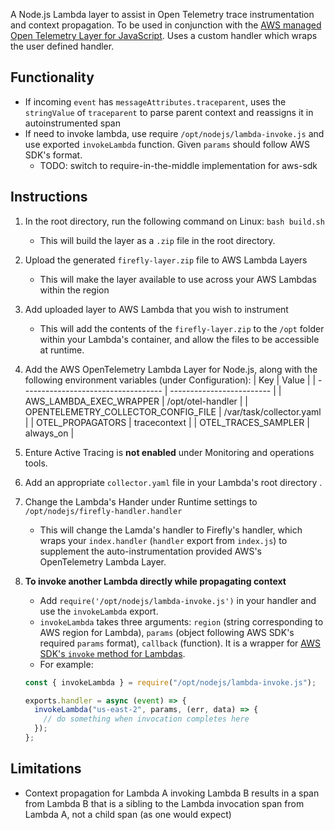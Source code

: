 A Node.js Lambda layer to assist in Open Telemetry trace instrumentation and context propagation.
To be used in conjunction with the [AWS managed Open Telemetry Layer for JavaScript](https://aws-otel.github.io/docs/getting-started/lambda/lambda-js).
Uses a custom handler which wraps the user defined handler.

## Functionality

- If incoming `event` has `messageAttributes.traceparent`, uses the `stringValue` of `traceparent` to parse parent context and reassigns it in autoinstrumented span
- If need to invoke lambda, use require `/opt/nodejs/lambda-invoke.js` and use exported `invokeLambda` function. Given `params` should follow AWS SDK's format.
  - TODO: switch to require-in-the-middle implementation for aws-sdk

## Instructions

1. In the root directory, run the following command on Linux: `bash build.sh`
   - This will build the layer as a `.zip` file in the root directory.
2. Upload the generated `firefly-layer.zip` file to AWS Lambda Layers
   - This will make the layer available to use across your AWS Lambdas within the region
3. Add uploaded layer to AWS Lambda that you wish to instrument
   - This will add the contents of the `firefly-layer.zip` to the `/opt` folder within your Lambda's container, and allow the files to be accessible at runtime.
4. Add the AWS OpenTelemetry Lambda Layer for Node.js, along with the following environment variables (under Configuration):
   | Key | Value |
   | ----------------------------------- | ------------------------- |
   | AWS_LAMBDA_EXEC_WRAPPER | /opt/otel-handler |
   | OPENTELEMETRY_COLLECTOR_CONFIG_FILE | /var/task/collector.yaml |
   | OTEL_PROPAGATORS | tracecontext |
   | OTEL_TRACES_SAMPLER | always_on |
5. Enture Active Tracing is **not enabled** under Monitoring and operations tools.
6. Add an appropriate `collector.yaml` file in your Lambda's root directory .
7. Change the Lambda's Hander under Runtime settings to `/opt/nodejs/firefly-handler.handler`
   - This will change the Lamda's handler to Firefly's handler, which wraps your `index.handler` (`handler` export from `index.js`) to supplement the auto-instrumentation provided AWS's OpenTelemetry Lambda Layer.
8. **To invoke another Lambda directly while propagating context**

   - Add `require('/opt/nodejs/lambda-invoke.js')` in your handler and use the `invokeLambda` export.
   - `invokeLambda` takes three arguments: `region` (string corresponding to AWS region for Lambda), `params` (object following AWS SDK's required `params` format), `callback` (function). It is a wrapper for [AWS SDK's `invoke` method for Lambdas](https://docs.aws.amazon.com/AWSJavaScriptSDK/latest/AWS/Lambda.html#invoke-property).
   - For example:

   ```javascript
   const { invokeLambda } = require("/opt/nodejs/lambda-invoke.js");

   exports.handler = async (event) => {
     invokeLambda("us-east-2", params, (err, data) => {
       // do something when invocation completes here
     });
   };
   ```

## Limitations

- Context propagation for Lambda A invoking Lambda B results in a span from Lambda B that is a sibling to the Lambda invocation span from Lambda A, not a child span (as one would expect)
